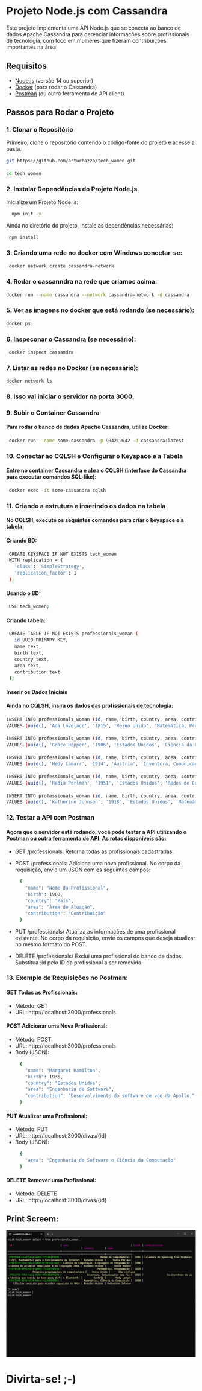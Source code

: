 # Projeto Node.js com Cassandra

Este projeto implementa uma API Node.js que se conecta ao banco de dados Apache Cassandra para gerenciar informações sobre profissionais de tecnologia, com foco em mulheres que fizeram contribuições importantes na área.

## Requisitos

- [Node.js](https://nodejs.org/en/) (versão 14 ou superior)
- [Docker](https://www.docker.com/) (para rodar o Cassandra)
- [Postman](https://www.postman.com/) (ou outra ferramenta de API client)

## Passos para Rodar o Projeto

### 1. Clonar o Repositório

Primeiro, clone o repositório contendo o código-fonte do projeto e acesse a pasta.

  ```bash
  git https://github.com/arturbazza/tech_women.git

  cd tech_women
  ```

### 2. Instalar Dependências do Projeto Node.js

Inicialize um Projeto Node.js:
```bash
  npm init -y
  ```
Ainda no diretório do projeto, instale as dependências necessárias:
 ```bash
  npm install
 ```
### 3. Criando uma rede no docker com Windows conectar-se:
 ```bash
  docker network create cassandra-network
 ```
### 4. Rodar o cassanndra na rede que criamos acima:
   ```bash
  docker run --name cassandra --network cassandra-network -d cassandra
 ```
### 5. Ver as imagens no docker que está rodando (se necessário):
   ```bash
  docker ps
 ```
### 6. Inspeconar o Cassandra (se necessário):
 ```bash
  docker inspect cassandra
 ```
### 7. Listar as redes no Docker (se necessário):
   ```bash
  docker network ls
 ```
### 8. Isso vai iniciar o servidor na porta 3000.

### 9. Subir o Container Cassandra
#### Para rodar o banco de dados Apache Cassandra, utilize Docker:
 ```bash
  docker run --name some-cassandra -p 9042:9042 -d cassandra:latest
 ```
### 10. Conectar ao CQLSH e Configurar o Keyspace e a Tabela
#### Entre no container Cassandra e abra o CQLSH (interface do Cassandra para executar comandos SQL-like):
 ```bash
  docker exec -it some-cassandra cqlsh
 ```
### 11. Criando a estrutura e inserindo os dados na tabela
#### No CQLSH, execute os seguintes comandos para criar o keyspace e a tabela:

#### Criando BD:
 ```bash
  CREATE KEYSPACE IF NOT EXISTS tech_women
  WITH replication = {
    'class': 'SimpleStrategy',
    'replication_factor': 1
  };
 ```
#### Usando o BD:
 ```bash
  USE tech_women;
 ```
#### Criando tabela:
 ```bash
  CREATE TABLE IF NOT EXISTS professionals_woman (
    id UUID PRIMARY KEY,
    name text,
    birth text,
    country text,
    area text,
    contribution text
  );
 ```
#### Inserir os Dados Iniciais
#### Ainda no CQLSH, insira os dados das profissionais de tecnologia:
 ```bash
INSERT INTO professionals_woman (id, name, birth, country, area, contribution) 
VALUES (uuid(), 'Ada Lovelace', '1815', 'Reino Unido', 'Matemática, Programação', 'Primeira programadora de computadores.');

INSERT INTO professionals_woman (id, name, birth, country, area, contribution) 
VALUES (uuid(), 'Grace Hopper', '1906', 'Estados Unidos', 'Ciência da Computação, Linguagens de Programação', 'Criadora do primeiro compilador e da linguagem COBOL.');

INSERT INTO professionals_woman (id, name, birth, country, area, contribution) 
VALUES (uuid(), 'Hedy Lamarr', '1914', 'Áustria', 'Inventora, Comunicações sem fio', 'Co-inventora de uma técnica que serviu de base para Wi-Fi e Bluetooth.');

INSERT INTO professionals_woman (id, name, birth, country, area, contribution) 
VALUES (uuid(), 'Radia Perlman', '1951', 'Estados Unidos', 'Redes de Computadores', 'Criadora do Spanning Tree Protocol (STP), fundamental para o funcionamento da Internet.');

INSERT INTO professionals_woman (id, name, birth, country, area, contribution) 
VALUES (uuid(), 'Katherine Johnson', '1918', 'Estados Unidos', 'Matemática, Ciência da Computação', 'Cálculos cruciais para missões espaciais da NASA.');
 ```

### 12. Testar a API com Postman
#### Agora que o servidor está rodando, você pode testar a API utilizando o Postman ou outra ferramenta de API. As rotas disponíveis são:

  - GET /professionals: Retorna todas as profissionais cadastradas.

  - POST /professionals: Adiciona uma nova profissional. No corpo da requisição, envie um JSON com os seguintes campos:

 ```bash
      {
        "name": "Nome da Profissional",
        "birth": 1900,
        "country": "País",
        "area": "Área de Atuação",
        "contribution": "Contribuição"
      }
 ```
  - PUT /professionals/
Atualiza as informações de uma profissional existente. No corpo da requisição, envie os campos que deseja atualizar no mesmo formato do POST.

- DELETE /professionals/
Exclui uma profissional do banco de dados. Substitua :id pelo ID da profissional a ser removida.

### 13. Exemplo de Requisições no Postman:

#### GET Todas as Profissionais:

  - Método: GET
  - URL: http://localhost:3000/professionals

#### POST Adicionar uma Nova Profissional:

  - Método: POST
  - URL: http://localhost:3000/professionals
  - Body (JSON):
 ```bash
      {
        "name": "Margaret Hamilton",
        "birth": 1936,
        "country": "Estados Unidos",
        "area": "Engenharia de Software",
        "contribution": "Desenvolvimento do software de voo da Apollo."
      }
 ```
#### PUT Atualizar uma Profissional:

  - Método: PUT
  - URL: http://localhost:3000/divas/{id}
  - Body (JSON):
 ```bash
      {
        "area": "Engenharia de Software e Ciência da Computação"
      }
 ```
#### DELETE Remover uma Profissional:

  - Método: DELETE
  - URL: http://localhost:3000/divas/{id}


## Print Screem:

  ![BD](imgs/BD-e-Dados.jpg)

# Divirta-se! ;-)


